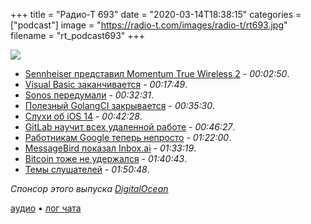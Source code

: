 +++
title = "Радио-Т 693"
date = "2020-03-14T18:38:15"
categories = ["podcast"]
image = "https://radio-t.com/images/radio-t/rt693.jpg"
filename = "rt_podcast693"
+++

![](https://radio-t.com/images/radio-t/rt693.jpg)

- [Sennheiser представил Momentum True Wireless 2](https://www.androidpolice.com/2020/03/13/sennheiser-introduces-updated-momentum-true-wireless-2-earbuds-with-anc-and-improved-battery-life/) - *00:02:50*.
- [Visual Basic заканчивается](https://www.thurrott.com/dev/232268/microsoft-plots-the-end-of-visual-basic) - *00:17:49*.
- [Sonos передумали](https://www.engadget.com/2020/03/05/sonos-kills-its-device-bricking-recycle-mode/) - *00:32:31*.
- [Полезный GolangCI закрывается](https://medium.com/golangci/golangci-com-is-closing-d1fc1bd30e0e) - *00:35:30*.
- [Слухи об iOS 14](https://bgr.com/2020/03/13/ios-14-release-date-concept-images-of-rumored-ios-14-features/) - *00:42:28*.
- [GitLab научит всех удаленной работе](https://about.gitlab.com/company/culture/all-remote/guide/) - *00:46:27*.
- [Работникам Google теперь непросто](https://www.zdnet.com/article/a-sad-google-employee-laments-how-covid-19-coronavirus-is-ruining-his-work/) - *01:22:00*.
- [MessageBird показал Inbox.ai](https://consent.yahoo.com/collectConsent?sessionId=3_cc-session_7b35dc23-06a0-48d8-a625-c5d98c4c4719&lang=&inline=false) - *01:33:19*.
- [Bitcoin тоже не удержался](https://mashable.com/article/bitcoin-safe-haven/?europe=true) - *01:40:43*.
- [Темы слушателей](https://radio-t.com/p/2020/03/10/prep-693/) - *01:50:48*.

*Спонсор этого выпуска [DigitalOcean](https://www.digitalocean.com)*


[аудио](https://cdn.radio-t.com/rt_podcast693.mp3) • [лог чата](https://chat.radio-t.com/logs/radio-t-693.html)
<audio src="https://cdn.radio-t.com/rt_podcast693.mp3" preload="none"></audio>
